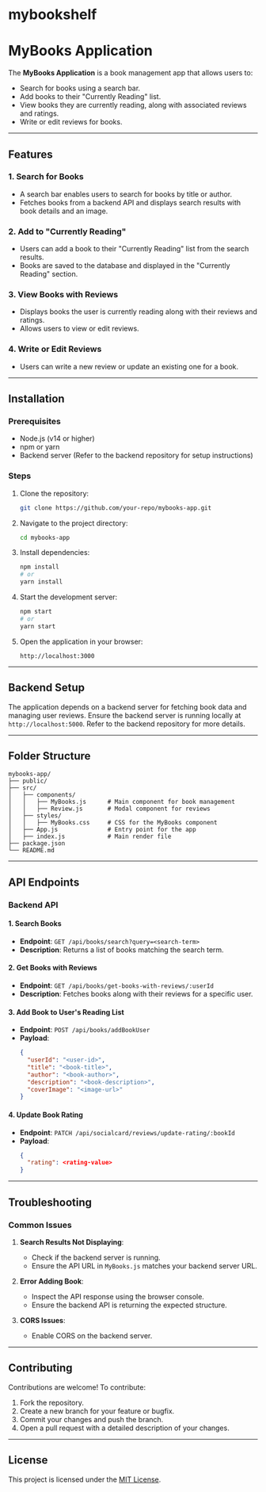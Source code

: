 # mybookshelf
# MyBooks Application

The **MyBooks Application** is a book management app that allows users to:
- Search for books using a search bar.
- Add books to their "Currently Reading" list.
- View books they are currently reading, along with associated reviews and ratings.
- Write or edit reviews for books.

---

## Features

### 1. **Search for Books**
- A search bar enables users to search for books by title or author.
- Fetches books from a backend API and displays search results with book details and an image.

### 2. **Add to "Currently Reading"**
- Users can add a book to their "Currently Reading" list from the search results.
- Books are saved to the database and displayed in the "Currently Reading" section.

### 3. **View Books with Reviews**
- Displays books the user is currently reading along with their reviews and ratings.
- Allows users to view or edit reviews.

### 4. **Write or Edit Reviews**
- Users can write a new review or update an existing one for a book.

---

## Installation

### Prerequisites
- Node.js (v14 or higher)
- npm or yarn
- Backend server (Refer to the backend repository for setup instructions)

### Steps

1. Clone the repository:
   ```bash
   git clone https://github.com/your-repo/mybooks-app.git
   ```

2. Navigate to the project directory:
   ```bash
   cd mybooks-app
   ```

3. Install dependencies:
   ```bash
   npm install
   # or
   yarn install
   ```

4. Start the development server:
   ```bash
   npm start
   # or
   yarn start
   ```

5. Open the application in your browser:
   ```
   http://localhost:3000
   ```

---

## Backend Setup

The application depends on a backend server for fetching book data and managing user reviews. Ensure the backend server is running locally at `http://localhost:5000`. Refer to the backend repository for more details.

---

## Folder Structure

```
mybooks-app/
├── public/
├── src/
│   ├── components/
│   │   ├── MyBooks.js      # Main component for book management
│   │   ├── Review.js       # Modal component for reviews
│   ├── styles/
│   │   ├── MyBooks.css     # CSS for the MyBooks component
│   ├── App.js              # Entry point for the app
│   ├── index.js            # Main render file
├── package.json
└── README.md
```

---

## API Endpoints

### Backend API

#### 1. Search Books
- **Endpoint**: `GET /api/books/search?query=<search-term>`
- **Description**: Returns a list of books matching the search term.

#### 2. Get Books with Reviews
- **Endpoint**: `GET /api/books/get-books-with-reviews/:userId`
- **Description**: Fetches books along with their reviews for a specific user.

#### 3. Add Book to User's Reading List
- **Endpoint**: `POST /api/books/addBookUser`
- **Payload**:
  ```json
  {
    "userId": "<user-id>",
    "title": "<book-title>",
    "author": "<book-author>",
    "description": "<book-description>",
    "coverImage": "<image-url>"
  }
  ```

#### 4. Update Book Rating
- **Endpoint**: `PATCH /api/socialcard/reviews/update-rating/:bookId`
- **Payload**:
  ```json
  {
    "rating": <rating-value>
  }
  ```

---

## Troubleshooting

### Common Issues
1. **Search Results Not Displaying**:
   - Check if the backend server is running.
   - Ensure the API URL in `MyBooks.js` matches your backend server URL.

2. **Error Adding Book**:
   - Inspect the API response using the browser console.
   - Ensure the backend API is returning the expected structure.

3. **CORS Issues**:
   - Enable CORS on the backend server.

---

## Contributing

Contributions are welcome! To contribute:
1. Fork the repository.
2. Create a new branch for your feature or bugfix.
3. Commit your changes and push the branch.
4. Open a pull request with a detailed description of your changes.

---

## License

This project is licensed under the [MIT License](LICENSE).

